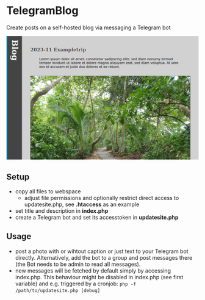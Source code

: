 # TelegramBlog
Create posts on a self-hosted blog via messaging a Telegram bot

![Preview](preview.jpg)

## Setup
- copy all files to webspace
  - adjust file permissions and optionally restrict direct access to updatesite.php, see **.htaccess** as an example
- set title and description in **index.php**
- create a Telegram bot and set its accesstoken in **updatesite.php**

## Usage
- post a photo with or wihtout caption or just text to your Telegram bot directly. Alternatively, add the bot to a group and post messages there (the Bot needs to be admin to read all messages).
- new messages will be fetched by default simply by accessing index.php. This behaviour might be disabled in index.php (see first variable) and e.g. triggered by a cronjob: ```php -f /path/to/updatesite.php [debug] ```

